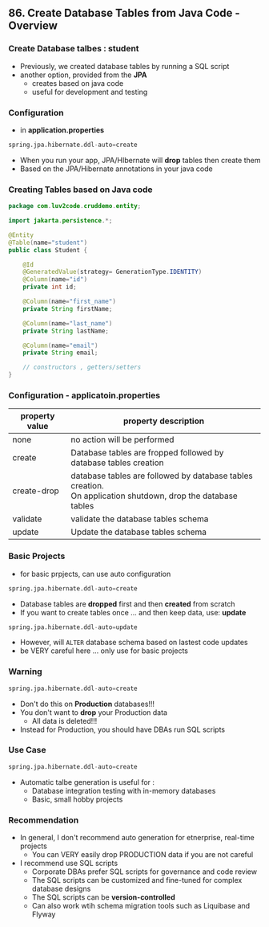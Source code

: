 ## 86. Create Database Tables from Java Code - Overview

### Create Database talbes : student 
* Previously, we created database tables by running a SQL script 
* another option, provided from the **JPA** 
  * creates based on java code 
  * useful for development and testing 

### Configuration 
* in **application.properties**
```python
spring.jpa.hibernate.ddl-auto=create
```
* When you run your app, JPA/HIbernate will **drop** tables then create them 
* Based on the JPA/Hibernate annotations in your java code 

### Creating Tables based on Java code 
```java
package com.luv2code.cruddemo.entity;

import jakarta.persistence.*;

@Entity
@Table(name="student")
public class Student {

    @Id
    @GeneratedValue(strategy= GenerationType.IDENTITY)
    @Column(name="id")
    private int id;

    @Column(name="first_name")
    private String firstName;

    @Column(name="last_name")
    private String lastName;

    @Column(name="email")
    private String email;

    // constructors , getters/setters 
}
```

### Configuration - applicatoin.properties 
| property value | property description                                                                                            |
|----------------|-----------------------------------------------------------------------------------------------------------------|
| none           | no action will be performed                                                                                     |
| create         | Database tables are fropped followed by database tables creation                                                |
| create-drop    | database tables are followed by database tables creation.<br/> On application shutdown, drop the database tables |
| validate       | validate the database tables schema                                                                             |
| update         | Update the database tables schema                                                                               |

### Basic Projects 
* for basic prpjects, can use auto configuration 
```python
spring.jpa.hibernate.ddl-auto=create
```
* Database tables are **dropped** first and then **created** from scratch
* If you want to create tables once ... and then keep data, use: **update** 
```python
spring.jpa.hibernate.ddl-auto=update
```
* However, will `ALTER` database schema based on lastest code updates 
* be VERY careful here ... only use for basic projects 

### Warning 
```python
spring.jpa.hibernate.ddl-auto=create
```
* Don't do this on **Production** databases!!!
* You don't want to **drop** your Production data
  * All data is deleted!!! 
* Instead for Production, you should have DBAs run SQL scripts 

### Use Case
```python
spring.jpa.hibernate.ddl-auto=create
```
* Automatic talbe generation is useful for : 
  * Database integration testing with in-memory databases
  * Basic, small hobby projects

### Recommendation 
* In general, I don't recommend auto generation for etnerprise, real-time projects
  * You can VERY easily drop PRODUCTION data if you are not careful 
* I recommend use SQL scripts 
  * Corporate DBAs prefer SQL scripts for governance and code review 
  * The SQL scripts can be customized and fine-tuned for complex database designs 
  * The SQL scripts can be **version-controlled**
  * Can also work wtih schema migration tools such as Liquibase and Flyway
